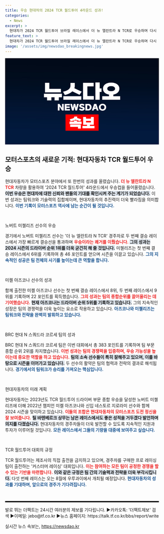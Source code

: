 ```yaml
---
title: 우승 현대차의 2024 TCR 월드투어 4라운드 성과!
categories:
  - News
excerpt: >
  현대차가 2024 TCR 월드투어 브라질 레이스에서 더 뉴 엘란트라 N TCR로 우승하며 다시 한번 포디움 정상에 올랐다! 노버트 미첼리즈 선수의 뛰어난 활약으로 드라이버 순위 1위를 지키며 팬들의 기대를 한껏 모으고 있다.
feature_text: >
  현대차가 2024 TCR 월드투어 브라질 레이스에서 더 뉴 엘란트라 N TCR로 우승하며 다시 한번 포디움 정상에 올랐다! 노버트 미첼리즈 선수의 뛰어난 활약으로 드라이버 순위 1위를 지키며 팬들의 기대를 한껏 모으고 있다.
image: '/assets/img/newsdao_breakingnews.jpg'
---
```


<p><img src="/assets/img/newsdao_breakingnews.jpg" alt="cryptoinkorea 속보" /></p>

<h2 data-ke-size="size26">모터스포츠의 새로운 기적: 현대자동차 TCR 월드투어 우승</h2>

<p data-ke-size="size16">현대자동차가 모터스포츠 분야에서 또 한번의 성과를 올렸습니다. <b><span style="color: #ee2323;">더 뉴 엘란트라 N TCR</span></b> 차량을 활용하여 '2024 TCR 월드투어' 4라운드에서 우승컵을 들어올렸습니다. <b><span style="background-color: #21538527;">이번 우승은 현대차에 대한 신뢰와 팬들의 기대를 확인시켜 주는 계기가 되었습니다.</span></b> 이번 성과는 팀워크와 기술력의 집합체이며, 현대자동차의 추진력이 더욱 빨라짐을 의미합니다. <b><span style="color: #1a5490;">이번 기록이 모터스포츠 역사에 남는 순간이 될 것입니다.</span></b></p>

<p data-ke-size="size16">&nbsp;</p>

<p>노버트 미첼리즈 선수의 우승</p>

<p data-ke-size="size16">경기에서 노버트 미첼리즈 선수는 '더 뉴 엘란트라 N TCR' 경주차로 두 번째 결승 레이스에서 가장 빠르게 결승선을 통과하며 <b><span style="color: #ee2323;">우승이라는 쾌거를 이뤘습니다.</span></b> <b><span style="background-color: #21538527;">그의 성과는 2024 시즌의 드라이버 순위 1위를 더욱 굳건히 해 줄 것입니다.</span></b> 미첼리즈는 첫 번째 결승 레이스에서 6위를 기록하여 총 46 포인트를 얻으며 시즌을 이끌고 있습니다. <b><span style="color: #1a5490;">그의 지속적인 성공은 팀 전체의 사기를 높이는데 큰 역할을 합니다.</span></b></p>

<p data-ke-size="size16">&nbsp;</p>

<p>미켈 아즈코나 선수의 성과</p>

<p data-ke-size="size16">함께 출전한 미켈 아즈코나 선수는 첫 번째 결승 레이스에서 8위, 두 번째 레이스에서 9위를 기록하며 22 포인트를 획득했습니다. <b><span style="color: #ee2323;">그의 성과는 팀의 종합순위를 끌어올리는 데 기여했습니다.</span></b> <b><span style="background-color: #21538527;">현재 아즈코나는 드라이버 순위 5위를 기록하고 있습니다.</span></b> 그의 지속적인 성장은 팀의 경쟁력을 더욱 높이는 요소로 작용하고 있습니다. <b><span style="color: #1a5490;">아즈코나와 미첼리즈는 팀워크와 전략을 완벽히 발휘하고 있습니다.</span></b></p>

<p data-ke-size="size16">&nbsp;</p>

<p>BRC 현대 N 스쿼드라 코르세 팀의 성과</p>

<p data-ke-size="size16">BRC 현대 N 스쿼드라 코르세 팀은 이번 대회에서 총 383 포인트를 기록하며 팀 부문 종합 순위 2위를 차지했습니다. <b><span style="color: #ee2323;">이번 성과는 팀의 경쟁력을 입증하며, 우승 가능성을 높이는데 중요한 역할을 하고 있습니다.</span></b> <b><span style="background-color: #21538527;">팀의 소속 선수들이 특히 잘해주고 있으며, 이를 바탕으로 시즌을 이어가고 있습니다.</span></b> 두 선수의 활약은 팀의 협력과 전략의 결과로 해석됩니다. <b><span style="color: #1a5490;">경기에서의 팀워크가 승리를 가져오는 핵심입니다.</span></b></p>

<p data-ke-size="size16">&nbsp;</p>

<p>현대자동차의 미래 계획</p>

<p data-ke-size="size16">현대자동차는 2023년도 TCR 월드투어 드라이버 부문 종합 우승을 달성한 노버트 미첼리즈에 더해 2022년 챔피언 미켈 아즈코나와 신입 네스토르 지로라미 선수와 함께 2024 시즌을 맞이하고 있습니다. <b><span style="color: #ee2323;">이들의 조합은 현대자동차의 모터스포츠 도전 정신을 잘 보여줍니다.</span></b> <b><span style="background-color: #21538527;">틸 바텐베르크 상무는 남은 레이스에서도 좋은 성적을 거두겠다 발언하며 의지를 다졌습니다.</span></b> 현대자동차의 경주차들이 더욱 발전할 수 있도록 지속적인 지원과 투자가 이루어질 것입니다. <b><span style="color: #1a5490;">모든 레이스에서 그들의 기량을 대중에 보여주고 싶습니다.</span></b></p>

<p data-ke-size="size16">&nbsp;</p>

<p>TCR 월드투어 대회의 규정</p>

<p data-ke-size="size16">TCR 월드투어는 제조사의 직접 출전을 금지하고 있으며, 경주차를 구매한 프로 레이싱팀이 출전하는 '커스터머 레이싱' 대회입니다. <b><span style="color: #ee2323;">이는 참여하는 모든 팀이 공정한 경쟁을 할 수 있는 기반을 마련합니다.</span></b> <b><span style="background-color: #21538527;">이와 같은 규정은 팀 간의 기술력과 전략을 더욱 부각시킵니다.</span></b> 다섯 번째 레이스는 오는 8월에 우루과이에서 개최될 예정입니다. <b><span style="color: #1a5490;">현대자동차의 성과를 기대하며, 앞으로의 경주가 기다려집니다.</span></b></p>

<p data-ke-size="size16">&nbsp;</p>

<hr style="height: 4px; border: 0; background-color: #000000;">

<p data-ke-size="size16">발로 뛰는 더팩트는 24시간 여러분의 제보를 기다립니다. ▶카카오톡: '더팩트제보' 검색 ▶이메일: jebo@tf.co.kr ▶뉴스 홈페이지: https://talk.tf.co.kr/bbs/report/write</p>
실시간 뉴스 속보는, <a href="https://newsdao.kr" rel="dofollow">https://newsdao.kr</a>


